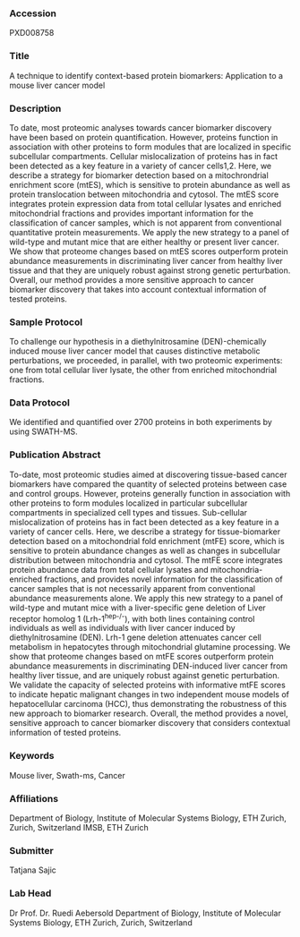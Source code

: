 ### Accession
PXD008758

### Title
A technique to identify context-based protein biomarkers: Application to a mouse liver cancer model

### Description
To date, most proteomic analyses towards cancer biomarker discovery have been based on protein quantification. However, proteins function in association with other proteins to form modules that are localized in specific subcellular compartments.  Cellular mislocalization of proteins has in fact been detected as a key feature in a variety of cancer cells1,2. Here, we describe a strategy for biomarker detection based on a mitochrondrial enrichment score (mtES), which is sensitive to protein abundance as well as protein translocation between mitochondria and cytosol. The mtES score integrates protein expression data from total cellular lysates and enriched mitochondrial fractions and provides important information for the classification of cancer samples, which is not apparent from conventional quantitative protein measurements. We apply the new strategy to a panel of wild-type and mutant mice that are either healthy or present liver cancer. We show that proteome changes based on mtES scores outperform protein abundance measurements in discriminating liver cancer from healthy liver tissue and that they are uniquely robust against strong genetic perturbation.  Overall, our method provides a more sensitive approach to cancer biomarker discovery that takes into account contextual information of tested proteins.

### Sample Protocol
To challenge our hypothesis in a diethylnitrosamine (DEN)-chemically induced mouse liver cancer model that causes distinctive metabolic perturbations, we proceeded, in parallel, with two proteomic experiments: one from total cellular liver lysate, the other from enriched mitochondrial fractions.

### Data Protocol
We identified and quantified over 2700 proteins in both experiments by using SWATH-MS.

### Publication Abstract
To-date, most proteomic studies aimed at discovering tissue-based cancer biomarkers have compared the quantity of selected proteins between case and control groups. However, proteins generally function in association with other proteins to form modules localized in particular subcellular compartments in specialized cell types and tissues. Sub-cellular mislocalization of proteins has in fact been detected as a key feature in a variety of cancer cells. Here, we describe a strategy for tissue-biomarker detection based on a mitochondrial fold enrichment (mtFE) score, which is sensitive to protein abundance changes as well as changes in subcellular distribution between mitochondria and cytosol. The mtFE score integrates protein abundance data from total cellular lysates and mitochondria-enriched fractions, and provides novel information for the classification of cancer samples that is not necessarily apparent from conventional abundance measurements alone. We apply this new strategy to a panel of wild-type and mutant mice with a liver-specific gene deletion of Liver receptor homolog 1 (Lrh-1<sup>hep-/-</sup>), with both lines containing control individuals as well as individuals with liver cancer induced by diethylnitrosamine (DEN). Lrh-1 gene deletion attenuates cancer cell metabolism in hepatocytes through mitochondrial glutamine processing. We show that proteome changes based on mtFE scores outperform protein abundance measurements in discriminating DEN-induced liver cancer from healthy liver tissue, and are uniquely robust against genetic perturbation. We validate the capacity of selected proteins with informative mtFE scores to indicate hepatic malignant changes in two independent mouse models of hepatocellular carcinoma (HCC), thus demonstrating the robustness of this new approach to biomarker research. Overall, the method provides a novel, sensitive approach to cancer biomarker discovery that considers contextual information of tested proteins.

### Keywords
Mouse liver, Swath-ms, Cancer

### Affiliations
Department of Biology, Institute of Molecular Systems Biology, ETH Zurich, Zurich, Switzerland
IMSB, ETH Zurich 

### Submitter
Tatjana Sajic

### Lab Head
Dr Prof. Dr. Ruedi Aebersold
Department of Biology, Institute of Molecular Systems Biology, ETH Zurich, Zurich, Switzerland


